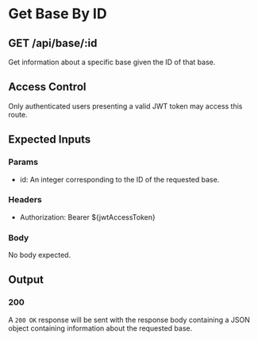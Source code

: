 # Get Base By ID

## GET /api/base/:id

Get information about a specific base given the ID of that base.

## Access Control

Only authenticated users presenting a valid JWT token may access this route.

## Expected Inputs

### Params

- id: An integer corresponding to the ID of the requested base.

### Headers

- Authorization: Bearer ${jwtAccessToken}

### Body

No body expected.

## Output

### 200

A `200 OK` response will be sent with the response body containing a JSON object containing information about the requested base.